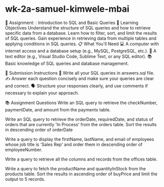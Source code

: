 # wk-2a-samuel-kimwele-mbai
📝 Assignment: : Introduction to SQL and Basic Queries
🎯 Learning Objectives
Understand the structure of SQL queries and how to retrieve specific data from a database.
Learn how to filter, sort, and limit the results of SQL queries.
Gain experience in retrieving data from multiple tables and applying conditions in SQL queries.
📋 What You'll Need
💻 A computer with internet access and a database setup (e.g., MySQL, PostgreSQL, etc.).
📝 A text editor (e.g., Visual Studio Code, Sublime Text, or any SQL editor).
📚 Basic knowledge of SQL queries and database management.

📝 Submission Instructions
📂 Write all your SQL queries in answers.sql file.
✍️ Answer each question concisely and make sure your queries are clear and correct.
🗣️ Structure your responses clearly, and use comments if necessary to explain your approach.

📚 Assignment Questions
Write an SQL query to retrieve the checkNumber, paymentDate, and amount from the payments table.

Write an SQL query to retrieve the orderDate, requiredDate, and status of orders that are currently 'In Process' from the orders table. Sort the results in descending order of orderDate

Write a query to display the firstName, lastName, and email of employees whose job title is 'Sales Rep' and order them in descending order of employeeNumber.

Write a query to retrieve all the columns and records from the offices table.

Write a query to fetch the productName and quantityInStock from the products table. Sort the results in ascending order of buyPrice and limit the output to 5 records.
